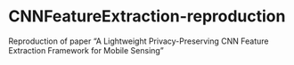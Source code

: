# CNNFeatureExtraction-reproduction

Reproduction of paper “A Lightweight Privacy-Preserving CNN Feature Extraction Framework for Mobile Sensing”
